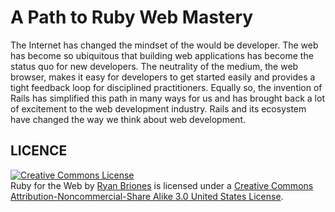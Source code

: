 # A Path to Ruby Web Mastery

The Internet has changed the mindset of the would be developer. The web has become so ubiquitous that building web applications has become the status quo for new developers. The neutrality of the medium, the web browser, makes it easy for developers to get started easily and provides a tight feedback loop for disciplined practitioners. Equally so, the invention of Rails has simplified this path in many ways for us and has brought back a lot of excitement to the web development industry. Rails and its ecosystem have changed the way we think about web development.

## LICENCE

<a rel="license" href="http://creativecommons.org/licenses/by-nc-sa/3.0/us/"><img alt="Creative Commons License" style="border-width:0" src="http://i.creativecommons.org/l/by-nc-sa/3.0/us/88x31.png" /></a><br /><span xmlns:dc="http://purl.org/dc/elements/1.1/" href="http://purl.org/dc/dcmitype/Text" property="dc:title" rel="dc:type">Ruby for the Web</span> by <a xmlns:cc="http://creativecommons.org/ns#" href="http://github.com/ryanbriones/ruby-for-the-web-talk" property="cc:attributionName" rel="cc:attributionURL">Ryan Briones</a> is licensed under a <a rel="license" href="http://creativecommons.org/licenses/by-nc-sa/3.0/us/">Creative Commons Attribution-Noncommercial-Share Alike 3.0 United States License</a>.